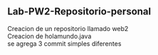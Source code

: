 ## Lab-PW2-Repositorio-personal
Creacion  de un repositorio llamado web2<br>
Creacion  de holamundo.java<br>
se agrega 3 commit simples diferentes <br>



